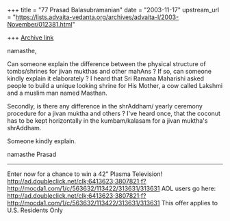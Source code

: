 +++
title = "77 Prasad Balasubramanian"
date = "2003-11-17"
upstream_url = "https://lists.advaita-vedanta.org/archives/advaita-l/2003-November/012381.html"

+++
[Archive link](https://lists.advaita-vedanta.org/archives/advaita-l/2003-November/012381.html)

namasthe,

 Can someone explain the difference between
the physical structure of tombs/shrines for
jivan mukthas and other mahAns ? If so, can
someone kindly explain it elaborately ?  I heard
that Sri Ramana Maharishi asked people
to build a unique looking shrine for His Mother,
a cow called Lakshmi and a muslim man 
named Masthan.

 Secondly, is there any difference in the shrAddham/
yearly ceremony procedure for a jivan muktha and 
others ? I've heard once, that the coconut has to 
be kept horizontally in the kumbam/kalasam for a jivan 
muktha's shrAddham.

 Someone kindly explain.

namasthe
Prasad


____________________________________________________________
Enter now for a chance to win a 42" Plasma Television!
http://ad.doubleclick.net/clk;6413623;3807821;f?http://mocda1.com/1/c/563632/113422/313631/313631
AOL users go here: http://ad.doubleclick.net/clk;6413623;3807821;f?http://mocda1.com/1/c/563632/113422/313631/313631
This offer applies to U.S. Residents Only

